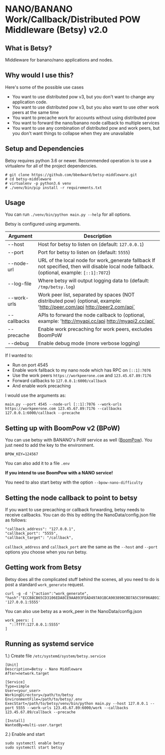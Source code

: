 # NANO/BANANO Work/Callback/Distributed POW Middleware (Betsy) v2.0

## What is Betsy?

Middleware for banano/nano applications and nodes.

## Why would I use this?

Here's some of the possible use cases

- You want to use distributed pow v3, but you don't want to change any application code.
- You want to use distributed pow v3, but you also want to use other work peers at the same time
- You want to precache work for accounts without using distributed pow
- You want to forward the nano/banano node callback to multiple services
- You want to use any combination of distributed pow and work peers, but you don't want things to collapse when they are unavailable

## Setup and Dependencies

Betsy requires python 3.6 or newer. Recommended operation is to use a virtualenv for all of the project dependencies.

```
# git clone https://github.com/bbedward/betsy-middleware.git
# cd betsy-middleware
# virtualenv -p python3.6 venv
# ./venv/bin/pip install -r requirements.txt
```

## Usage

You can run `./venv/bin/python main.py --help` for all options.

Betsy is configured using arguments.

| Argument    | Description                                                                                                                                 |
| ----------- | ------------------------------------------------------------------------------------------------------------------------------------------- |
| --host      | Host for betsy to listen on (default: `127.0.0.1`)                                                                                          |
| --port      | Port for betsy to listen on (default: `5555`)                                                                                               |
| --node-url  | URL of the local node for work_generate fallback If not specified, then will disable local node fallback. (optional, example: `[::1]:7072`) |
| --log-file  | Where betsy will output logging data to (default: `/tmp/betsy.log`)                                                                         |
| --work-urls | Work peer list, separated by spaces (NOT distributed pow) (optional, example: 'http://peer.com/api http://peer2.com/api`                    |
| --callbacks | APIs to forward the node callback to (optional, example: 'http://myapi.cc/api http://myapi2.cc/api`                                         |
| --precache  | Enable work precaching for work peers, excludes BoomPoW                                                                                     |
| --debug     | Enable debug mode (more verbose logging)                                                                                                    |

If I wanted to:

- Run on port 4545
- Enable work fallback to my nano node which has RPC on `[::1]:7076`
- Use the work peers `https://workpeerone.com` and `123.45.67.89:7176`
- Forward callbacks to `127.0.0.1:6000/callback`
- And enable work precaching

I would use the arguments as:

`main.py --port 4545 --node-url [::1]:7076 --work-urls https://workpeerone.com 123.45.67.89:7176 --callbacks 127.0.0.1:6000/callback --precache`

## Setting up with BoomPow v2 (BPoW)

You can use betsy with BANANO's PoW service as well ([BoomPow](https://github.com/BananoCoin/boompow)). You just need to add the key to the environment.

```
BPOW_KEY=124567
```

You can also add it to a file `.env`

**If you intend to use BoomPow with a NANO service!**

You need to also start betsy with the option `--bpow-nano-difficulty`

## Setting the node callback to point to betsy

If you want to use precaching or callback forwarding, betsy needs to receive callbacks. You can do this by editing the NanoData/config.json file as follows:

```
"callback_address": "127.0.0.1",
"callback_port": "5555",
"callback_target": "/callback",
```

`callback_address` and `callback_port` are the same as the `--host` and `--port` options you choose when you run betsy.

## Getting work from Betsy

Betsy does all the complicated stuff behind the scenes, all you need to do is post a standard `work_generate` request.

```
curl -g -d '{"action":"work_generate", "hash":"ECCB8CB65CD3106EDA8CE9AA893FEAD497A91BCA903890CBD7A5C59F06AB9113"}' '127.0.0.1:5555'
```

You can also use betsy as a work_peer in the NanoData/config.json

```
work_peers: [
  "::ffff:127.0.0.1:5555"
]
```

## Running as systemd service

1.) Create file `/etc/systemd/system/betsy.service`

```
[Unit]
Description=Betsy - Nano Middleware
After=network.target

[Service]
Type=simple
User=<your_user>
WorkingDirectory=/path/to/betsy
EnvironmentFile=/path/to/betsy/.env
ExecStart=/path/to/betsy/venv/bin/python main.py --host 127.0.0.1 --port 5555 --work-urls 123.45.67.89:6000/work --callbacks 123.45.67.89/callback --precache

[Install]
WantedBy=multi-user.target
```

2.) Enable and start

```
sudo systemctl enable betsy
sudo systemctl start betsy
```
